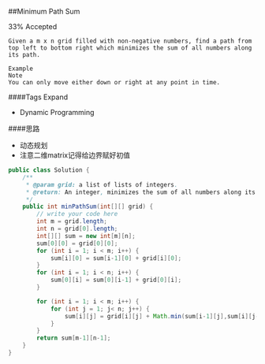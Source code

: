 ##Minimum Path Sum

33% Accepted

	Given a m x n grid filled with non-negative numbers, find a path from top left to bottom right which minimizes the sum of all numbers along its path.

	Example
	Note
	You can only move either down or right at any point in time.

####Tags Expand
- Dynamic Programming

####思路
- 动态规划
- 注意二维matrix记得给边界赋好初值

```java
public class Solution {
    /**
     * @param grid: a list of lists of integers.
     * @return: An integer, minimizes the sum of all numbers along its path
     */
    public int minPathSum(int[][] grid) {
        // write your code here
        int m = grid.length;
        int n = grid[0].length;
        int[][] sum = new int[m][n];
        sum[0][0] = grid[0][0];
        for (int i = 1; i < m; i++) {
            sum[i][0] = sum[i-1][0] + grid[i][0];
        }
        for (int i = 1; i < n; i++) {
            sum[0][i] = sum[0][i-1] + grid[0][i];
        }

        for (int i = 1; i < m; i++) {
            for (int j = 1; j< n; j++) {
                sum[i][j] = grid[i][j] + Math.min(sum[i-1][j],sum[i][j-1]);
            }
        }
        return sum[m-1][n-1];
    }
}


```
